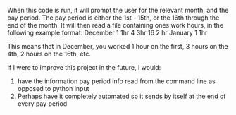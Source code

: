 When this code is run, it will prompt the user for the relevant month, and the pay period. 
The pay period is either the 1st - 15th, or the 16th through the end of the month. 
It will then read a file containing ones work hours, in the following example format: 
December
1 1hr
4 3hr
16 2 hr 
January
1 1hr 

This means that in December, you worked 1 hour on the first, 3 hours on the 4th, 2 hours on the 16th, etc. 

If I were to improve this project in the future, I would:
1. have the information pay period info read from the command line as opposed to python input 
2. Perhaps have it completely automated so it sends by itself at the end of every pay period 
